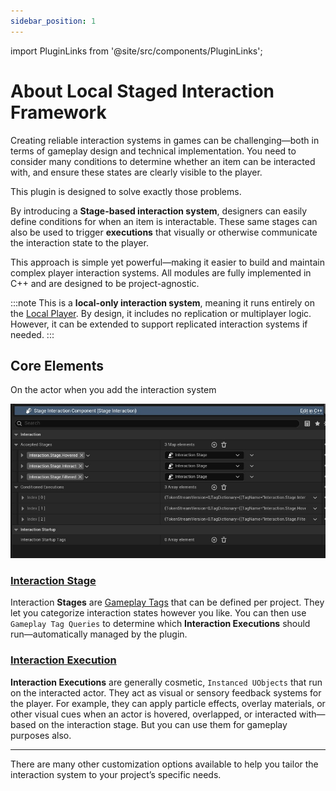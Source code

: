 ```yaml
---
sidebar_position: 1
---
```


import PluginLinks from '@site/src/components/PluginLinks';

# About Local Staged Interaction Framework

<PluginLinks pluginId="LocalStagedInteraction" />

Creating reliable interaction systems in games can be challenging—both in terms of gameplay design and technical implementation. You need to consider many conditions to determine whether an item can be interacted with, and ensure these states are clearly visible to the player.

This plugin is designed to solve exactly those problems.

By introducing a **Stage-based interaction system**, designers can easily define conditions for when an item is interactable. These same stages can also be used to trigger **executions** that visually or otherwise communicate the interaction state to the player.

This approach is simple yet powerful—making it easier to build and maintain complex player interaction systems. All modules are fully implemented in C++ and are designed to be project-agnostic.

:::note
This is a **local-only interaction system**, meaning it runs entirely on the [Local Player](https://dev.epicgames.com/documentation/en-us/unreal-engine/API/Runtime/Engine/Engine/ULocalPlayer). By design, it includes no replication or multiplayer logic. However, it can be extended to support replicated interaction systems if needed.
:::

## Core Elements

On the actor when you add the interaction system

![Add Staged Interaction Component](./img/T_AddInteractionStageComponent.jpeg)

### [Interaction Stage](/docs/Local-Staged-Interaction/CoreElements/InteractionStage.md)

Interaction **Stages** are [Gameplay Tags](https://dev.epicgames.com/documentation/en-us/unreal-engine/using-gameplay-tags-in-unreal-engine) that can be defined per project. They let you categorize interaction states however you like. You can then use `Gameplay Tag Queries` to determine which **Interaction Executions** should run—automatically managed by the plugin.

### [Interaction Execution](/docs/Local-Staged-Interaction/CoreElements/InteractionExecution.md)

**Interaction Executions** are generally cosmetic, `Instanced UObjects` that run on the interacted actor. They act as visual or sensory feedback systems for the player. For example, they can apply particle effects, overlay materials, or other visual cues when an actor is hovered, overlapped, or interacted with—based on the interaction stage. But you can use them for gameplay purposes also.

---

There are many other customization options available to help you tailor the interaction system to your project’s specific needs.